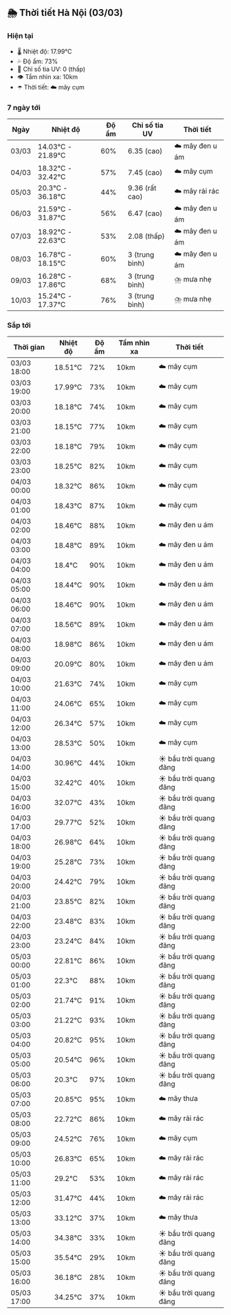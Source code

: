## 🌦️ Thời tiết Hà Nội (03/03)

### Hiện tại

- 🌡️ Nhiệt độ: 17.99℃
- 💦 Độ ẩm: 73%
- 🌟 Chỉ số tia UV: 0 (thấp)
- 👁️ Tầm nhìn xa: 10km
- ☂️ Thời tiết: ☁️ mây cụm

### 7 ngày tới

| Ngày | Nhiệt độ | Độ ẩm | Chỉ số tia UV | Thời tiết |
| --- | --- | --- | --- | --- |
| 03/03 | 14.03℃ - 21.89℃ | 60% | 6.35 (cao) | ☁️ mây đen u ám |
| 04/03 | 18.32℃ - 32.42℃ | 57% | 7.45 (cao) | ☁️ mây cụm |
| 05/03 | 20.3℃ - 36.18℃ | 44% | 9.36 (rất cao) | ☁️ mây rải rác |
| 06/03 | 21.59℃ - 31.87℃ | 56% | 6.47 (cao) | ☁️ mây đen u ám |
| 07/03 | 18.92℃ - 22.63℃ | 53% | 2.08 (thấp) | ☁️ mây đen u ám |
| 08/03 | 16.78℃ - 18.15℃ | 60% | 3 (trung bình) | ☁️ mây đen u ám |
| 09/03 | 16.28℃ - 17.86℃ | 68% | 3 (trung bình) | ⛈️ mưa nhẹ |
| 10/03 | 15.24℃ - 17.37℃ | 76% | 3 (trung bình) | ⛈️ mưa nhẹ |

### Sắp tới

| Thời gian | Nhiệt độ | Độ ẩm | Tầm nhìn xa | Thời tiết |
| --- | --- | --- | --- | --- |
| 03/03 18:00 | 18.51℃ | 72% | 10km | ☁️ mây cụm |
| 03/03 19:00 | 17.99℃ | 73% | 10km | ☁️ mây cụm |
| 03/03 20:00 | 18.18℃ | 74% | 10km | ☁️ mây cụm |
| 03/03 21:00 | 18.15℃ | 77% | 10km | ☁️ mây cụm |
| 03/03 22:00 | 18.18℃ | 79% | 10km | ☁️ mây cụm |
| 03/03 23:00 | 18.25℃ | 82% | 10km | ☁️ mây cụm |
| 04/03 00:00 | 18.32℃ | 86% | 10km | ☁️ mây cụm |
| 04/03 01:00 | 18.43℃ | 87% | 10km | ☁️ mây cụm |
| 04/03 02:00 | 18.46℃ | 88% | 10km | ☁️ mây đen u ám |
| 04/03 03:00 | 18.48℃ | 89% | 10km | ☁️ mây đen u ám |
| 04/03 04:00 | 18.4℃ | 90% | 10km | ☁️ mây đen u ám |
| 04/03 05:00 | 18.44℃ | 90% | 10km | ☁️ mây đen u ám |
| 04/03 06:00 | 18.46℃ | 90% | 10km | ☁️ mây đen u ám |
| 04/03 07:00 | 18.56℃ | 89% | 10km | ☁️ mây đen u ám |
| 04/03 08:00 | 18.98℃ | 86% | 10km | ☁️ mây đen u ám |
| 04/03 09:00 | 20.09℃ | 80% | 10km | ☁️ mây đen u ám |
| 04/03 10:00 | 21.63℃ | 74% | 10km | ☁️ mây cụm |
| 04/03 11:00 | 24.06℃ | 65% | 10km | ☁️ mây cụm |
| 04/03 12:00 | 26.34℃ | 57% | 10km | ☁️ mây cụm |
| 04/03 13:00 | 28.53℃ | 50% | 10km | ☁️ mây cụm |
| 04/03 14:00 | 30.96℃ | 44% | 10km | ☀️ bầu trời quang đãng |
| 04/03 15:00 | 32.42℃ | 40% | 10km | ☀️ bầu trời quang đãng |
| 04/03 16:00 | 32.07℃ | 43% | 10km | ☀️ bầu trời quang đãng |
| 04/03 17:00 | 29.77℃ | 52% | 10km | ☀️ bầu trời quang đãng |
| 04/03 18:00 | 26.98℃ | 64% | 10km | ☀️ bầu trời quang đãng |
| 04/03 19:00 | 25.28℃ | 73% | 10km | ☀️ bầu trời quang đãng |
| 04/03 20:00 | 24.42℃ | 79% | 10km | ☀️ bầu trời quang đãng |
| 04/03 21:00 | 23.85℃ | 82% | 10km | ☀️ bầu trời quang đãng |
| 04/03 22:00 | 23.48℃ | 83% | 10km | ☀️ bầu trời quang đãng |
| 04/03 23:00 | 23.24℃ | 84% | 10km | ☀️ bầu trời quang đãng |
| 05/03 00:00 | 22.81℃ | 86% | 10km | ☀️ bầu trời quang đãng |
| 05/03 01:00 | 22.3℃ | 88% | 10km | ☀️ bầu trời quang đãng |
| 05/03 02:00 | 21.74℃ | 91% | 10km | ☀️ bầu trời quang đãng |
| 05/03 03:00 | 21.22℃ | 93% | 10km | ☀️ bầu trời quang đãng |
| 05/03 04:00 | 20.82℃ | 95% | 10km | ☀️ bầu trời quang đãng |
| 05/03 05:00 | 20.54℃ | 96% | 10km | ☀️ bầu trời quang đãng |
| 05/03 06:00 | 20.3℃ | 97% | 10km | ☀️ bầu trời quang đãng |
| 05/03 07:00 | 20.85℃ | 95% | 10km | ☁️ mây thưa |
| 05/03 08:00 | 22.72℃ | 86% | 10km | ☁️ mây rải rác |
| 05/03 09:00 | 24.52℃ | 76% | 10km | ☁️ mây cụm |
| 05/03 10:00 | 26.83℃ | 65% | 10km | ☁️ mây rải rác |
| 05/03 11:00 | 29.2℃ | 53% | 10km | ☁️ mây rải rác |
| 05/03 12:00 | 31.47℃ | 44% | 10km | ☁️ mây rải rác |
| 05/03 13:00 | 33.12℃ | 37% | 10km | ☁️ mây thưa |
| 05/03 14:00 | 34.38℃ | 33% | 10km | ☀️ bầu trời quang đãng |
| 05/03 15:00 | 35.54℃ | 29% | 10km | ☀️ bầu trời quang đãng |
| 05/03 16:00 | 36.18℃ | 28% | 10km | ☀️ bầu trời quang đãng |
| 05/03 17:00 | 34.25℃ | 37% | 10km | ☀️ bầu trời quang đãng |
